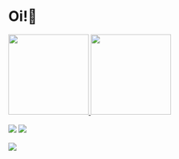 # Oi!👋

<div>
  <a href="https://github.com/apradols">
  <img height="160em" src="https://github-readme-stats.vercel.app/api?username=apradols&show_icons=true&theme=tokyonight&include_all_commits=true&count_private=true&bg_color=2c0735&text_color=a663cc&icon_color=6f2dbd&title_color=b9faf8&border_color=2c0735"/>
  <img height="160em" src="https://github-readme-stats.vercel.app/api/top-langs/?username=apradols&layout=compact&langs_count=16&bg_color=2c0735&text_color=a663cc&icon_color=6f2dbd&title_color=b9faf8&border_color=2c0735"/>
</div>
  
<div style="display: inline_block"><br>
  <a target="_blank"><img src="https://img.shields.io/badge/Python-14354C?style=for-the-badge&logo=python&logoColor=white" target="_blank"></a>
  <a target="_blank"><img src="https://img.shields.io/badge/JavaScript-323330?style=for-the-badge&logo=javascript&logoColor=F7DF1E" target="_blank"></a>
</div>
 
<div><br>
   <a href="https://www.linkedin.com/in/apradols/" target="_blank"><img src="https://img.shields.io/badge/-LinkedIn-%230077B5?style=for-the-badge&logo=linkedin&logoColor=white" target="_blank"></a>
</div>
  
